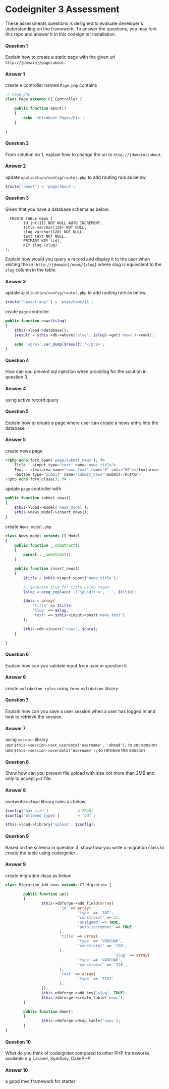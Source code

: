 # Codeigniter 3 Assessment


These assessments questions is designed to evaluate developer's understanding on the framework. To answer the questions, you may fork this repo and answer it in this codeigniter installation.

#### Question 1
Explain how to create a static page with the given uri `http://{domain}/page/about`.  

#### Answer 1  
create a controller named `Page.php` contains  

```php
// Page.php
class Page extends CI_Controller {

	public function about()
	{
		echo '<h1>About Page</h1>';
	}

}
```


#### Question 2
From solution no 1, explain how to change the uri to `http://{domain}/about`.  

#### Answer 2  
update `application/config/routes.php` to add routing rule as below  

```php
$route['about'] = 'page/about';
```


#### Question 3
Given that you have a database schema as below: 
```mysql 
  CREATE TABLE news (
        id int(11) NOT NULL AUTO_INCREMENT,
        title varchar(128) NOT NULL,
        slug varchar(128) NOT NULL,
        text text NOT NULL,
        PRIMARY KEY (id),
        KEY slug (slug)
);
```

Explain how would you query a record and display it to the user when visiting the uri `http://{domain}/news/{slug}` where slug is equivalent to the `slug` column in the table.  

#### Answer 3  
update `application/config/routes.php` to add routing rule as below  

```php
$route['news/(:any)'] = 'page/news/$1';
```  

inside `page` controller 

```php
public function news($slug)
{
	$this->load->database();
	$result = $this->db->where('slug', $slug)->get('news')->row();

	echo '<pre>'.var_dump($result).'</pre>';
}
```


#### Question 4
How can you prevent sql injection when providing for the solution in question 3.  

#### Answer 4  
using active record query


#### Question 5
Explain how to create a page where user can create a news entry into the database.  

#### Answer 5  
create news page  

```php
<?php echo form_open('page/submit_news'); ?>
    Title : <input type="text" name="news_title">
    Text : <textarea name="news_text" rows="8" cols="80"></textarea>
    <button type="submit" name="submit_news">Submit</button>
<?php echo form_close(); ?>
```  

update `page` controller with  

```php
public function submit_news()
{
	$this->load->model('news_model');
	$this->news_model->insert_news();
}
```  

create `News_model.php`  

```php
class News_model extends CI_Model
{
    public function __construct()
    {
        parent::__construct();
    }

    public function insert_news()
    {
        $title = $this->input->post('news_title');

        // generate slug for title using regex
        $slug = preg_replace('~[^\pL\d]+~u', '-', $title);

        $data = array(
            'title' => $title,
            'slug' => $slug,
            'text' => $this->input->post('news_text')
        );

        $this->db->insert('news', $data);
    }

}
```

#### Question 6
Explain how can you validate input from user in question 5.  

#### Answer 6  
create `validation rules` using `form_validation` library  


#### Question 7
Explain how can you save a user session when a user has logged in and how to retrieve the session.  

#### Answer 7  
using `session` library  
use `$this->session->set_userdata('username', 'ahmad');` to set session   
use `$this->session->userdata('username');` to retrieve the session  

#### Question 8
Show how can you prevent file upload with size not more than 2MB and only to accept `pdf` file.  

#### Answer 8  
overwrite `upload` library rules as below  

```php
$config['max_size']             = 2048;
$config['allowed_types']        = 'pdf';

$this->load->library('upload', $config);
```

#### Question 9
Based on the schema in question 3, show how you write a migration class to create the table using codeigniter.  

#### Answer 9  
create migration class as below  

```php
class Migration_Add_news extends CI_Migration {

        public function up()
        {
                $this->dbforge->add_field(array(
                        'id' => array(
                                'type' => 'INT',
                                'constraint' => 11,
                                'unsigned' => TRUE,
                                'auto_increment' => TRUE
                        ),
                        'title' => array(
                                'type' => 'VARCHAR',
                                'constraint' => '128',
                        ),
												'slug' => array(
                                'type' => 'VARCHAR',
                                'constraint' => '128',
                        ),
                        'text' => array(
                                'type' => 'TEXT'
                        ),
                ));
                $this->dbforge->add_key('slug', TRUE);
                $this->dbforge->create_table('news');
        }

        public function down()
        {
                $this->dbforge->drop_table('news');
        }
}
```

#### Question 10
What do you think of codeigniter compared to other PHP frameworks available e.g Laravel, Symfony, CakePHP  

#### Answer 10  
a good mvc framework for starter

